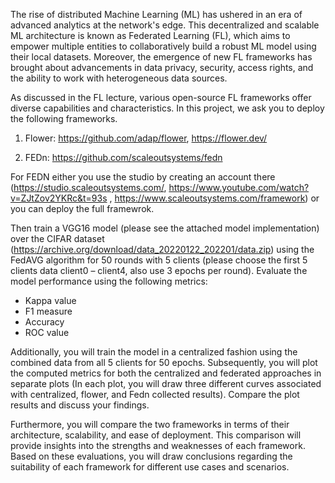 The rise of distributed Machine Learning (ML) has ushered in an era of advanced analytics at the network's edge. This decentralized and scalable ML architecture is known as Federated Learning (FL), which aims to empower multiple entities to collaboratively build a robust ML model using their local datasets. Moreover, the emergence of new FL frameworks has brought about advancements in data privacy, security, access rights, and the ability to work with heterogeneous data sources.

As discussed in the FL lecture, various open-source FL frameworks offer diverse capabilities and characteristics. In this project, we ask you to deploy the following frameworks.

1. Flower: https://github.com/adap/flower, https://flower.dev/

2. FEDn: https://github.com/scaleoutsystems/fedn

For FEDN either you use the studio by creating an account there (https://studio.scaleoutsystems.com/, https://www.youtube.com/watch?v=ZJtZov2YKRc&t=93s , https://www.scaleoutsystems.com/framework) or you can deploy the full framewrok.

Then train a VGG16 model (please see the attached model implementation) over the CIFAR dataset (https://archive.org/download/data_20220122_202201/data.zip) using the FedAVG algorithm for 50 rounds with 5 clients (please choose the first 5 clients data client0 – client4, also use 3 epochs per round). Evaluate the model performance using the following metrics:

* Kappa value
* F1 measure
* Accuracy
* ROC value

Additionally, you will train the model in a centralized fashion using the combined data from all 5 clients for 50 epochs. Subsequently, you will plot the computed metrics for both the centralized and federated approaches in separate plots (In each plot, you will draw three different curves associated with centralized, flower, and Fedn collected results). Compare the plot results and discuss your findings. 

Furthermore, you will compare the two frameworks in terms of their architecture, scalability, and ease of deployment. This comparison will provide insights into the strengths and weaknesses of each framework. Based on these evaluations, you will draw conclusions regarding the suitability of each framework for different use cases and scenarios.